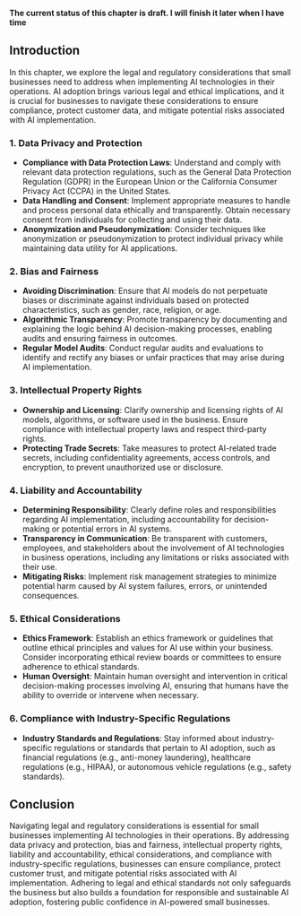 **The current status of this chapter is draft. I will finish it later when I have time**

Introduction
------------

In this chapter, we explore the legal and regulatory considerations that small businesses need to address when implementing AI technologies in their operations. AI adoption brings various legal and ethical implications, and it is crucial for businesses to navigate these considerations to ensure compliance, protect customer data, and mitigate potential risks associated with AI implementation.

### 1. Data Privacy and Protection

* **Compliance with Data Protection Laws**: Understand and comply with relevant data protection regulations, such as the General Data Protection Regulation (GDPR) in the European Union or the California Consumer Privacy Act (CCPA) in the United States.
* **Data Handling and Consent**: Implement appropriate measures to handle and process personal data ethically and transparently. Obtain necessary consent from individuals for collecting and using their data.
* **Anonymization and Pseudonymization**: Consider techniques like anonymization or pseudonymization to protect individual privacy while maintaining data utility for AI applications.

### 2. Bias and Fairness

* **Avoiding Discrimination**: Ensure that AI models do not perpetuate biases or discriminate against individuals based on protected characteristics, such as gender, race, religion, or age.
* **Algorithmic Transparency**: Promote transparency by documenting and explaining the logic behind AI decision-making processes, enabling audits and ensuring fairness in outcomes.
* **Regular Model Audits**: Conduct regular audits and evaluations to identify and rectify any biases or unfair practices that may arise during AI implementation.

### 3. Intellectual Property Rights

* **Ownership and Licensing**: Clarify ownership and licensing rights of AI models, algorithms, or software used in the business. Ensure compliance with intellectual property laws and respect third-party rights.
* **Protecting Trade Secrets**: Take measures to protect AI-related trade secrets, including confidentiality agreements, access controls, and encryption, to prevent unauthorized use or disclosure.

### 4. Liability and Accountability

* **Determining Responsibility**: Clearly define roles and responsibilities regarding AI implementation, including accountability for decision-making or potential errors in AI systems.
* **Transparency in Communication**: Be transparent with customers, employees, and stakeholders about the involvement of AI technologies in business operations, including any limitations or risks associated with their use.
* **Mitigating Risks**: Implement risk management strategies to minimize potential harm caused by AI system failures, errors, or unintended consequences.

### 5. Ethical Considerations

* **Ethics Framework**: Establish an ethics framework or guidelines that outline ethical principles and values for AI use within your business. Consider incorporating ethical review boards or committees to ensure adherence to ethical standards.
* **Human Oversight**: Maintain human oversight and intervention in critical decision-making processes involving AI, ensuring that humans have the ability to override or intervene when necessary.

### 6. Compliance with Industry-Specific Regulations

* **Industry Standards and Regulations**: Stay informed about industry-specific regulations or standards that pertain to AI adoption, such as financial regulations (e.g., anti-money laundering), healthcare regulations (e.g., HIPAA), or autonomous vehicle regulations (e.g., safety standards).

Conclusion
----------

Navigating legal and regulatory considerations is essential for small businesses implementing AI technologies in their operations. By addressing data privacy and protection, bias and fairness, intellectual property rights, liability and accountability, ethical considerations, and compliance with industry-specific regulations, businesses can ensure compliance, protect customer trust, and mitigate potential risks associated with AI implementation. Adhering to legal and ethical standards not only safeguards the business but also builds a foundation for responsible and sustainable AI adoption, fostering public confidence in AI-powered small businesses.
